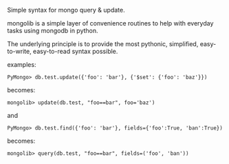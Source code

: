 Simple syntax for mongo query & update.


 mongolib is a simple layer of convenience routines to help with everyday tasks using mongodb in python.

 The underlying principle is to provide the most pythonic, simplified, easy-to-write, easy-to-read syntax possible.

 examples:

    PyMongo> db.test.update({'foo': 'bar'}, {'$set': {'foo': 'baz'}})

 becomes:

    mongolib> update(db.test, "foo==bar", foo='baz')

and

    PyMongo> db.test.find({'foo': 'bar'}, fields={'foo':True, 'ban':True})

 becomes:

    mongolib> query(db.test, "foo==bar", fields=('foo', 'ban'))

